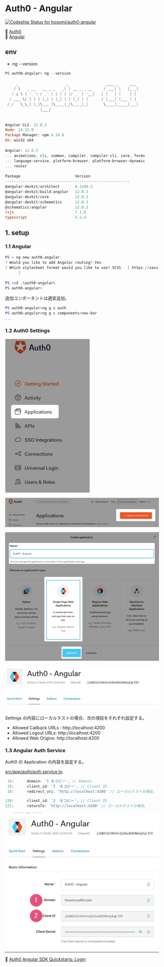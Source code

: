 # Auth0 - Angular

[![Codeship Status for hosomi/auth0-angular](https://app.codeship.com/projects/ee3b73f0-f0c3-0138-07b5-5a73ecf79260/status?branch=main)](https://app.codeship.com/projects/413985)

:link: [Auth0](https://auth0.com/jp/)  
:link: [Angular](https://angular.jp/)  


## env 

* ng --version

```powershell
PS auth0-angular> ng --version

     _                      _                 ____ _     ___
    / \   _ __   __ _ _   _| | __ _ _ __     / ___| |   |_ _|
   / △ \ | '_ \ / _` | | | | |/ _` | '__|   | |   | |    | |
  / ___ \| | | | (_| | |_| | | (_| | |      | |___| |___ | |
 /_/   \_\_| |_|\__, |\__,_|_|\__,_|_|       \____|_____|___|
                |___/


Angular CLI: 12.0.3
Node: 14.15.0
Package Manager: npm 6.14.8
OS: win32 x64

Angular: 12.0.3
... animations, cli, common, compiler, compiler-cli, core, forms
... language-service, platform-browser, platform-browser-dynamic
... router

Package                         Version
---------------------------------------------------------
@angular-devkit/architect       0.1200.3
@angular-devkit/build-angular   12.0.3
@angular-devkit/core            12.0.3
@angular-devkit/schematics      12.0.3
@schematics/angular             12.0.3
rxjs                            7.1.0
typescript                      4.2.4
```


## 1. setup

### 1.1 Angular

```powershell
PS > ng new auth0-angular
? Would you like to add Angular routing? Yes
? Which stylesheet format would you like to use? SCSS   [ https://sass-lang.com/documentation/syntax#scss
      ]

PS >cd .\auth0-angular\
PS auth0-angular>
```

追加コンポーネントは適宜追加。

```powershell
PS auth0-angular>ng g s auth
PS auth0-angular>ng g c components/nav-bar
...
```

### 1.2 Auth0 Settings

![Auth0-1](auth0-1.png)  

![Auth0-2](auth0-2.png)  

![Auth0-3](auth0-3.png)  

![Auth0-4](auth0-4.png)  

Settings の内容にローカルテストの場合、次の項目をそれぞれ設定する。  

* Allowed Callback URLs : http://localhost:4200
* Allowed Logout URLs: http://localhost:4200
* Allowed Web Origins: http://localhost:4200


### 1.3 Angular Auth Service

Auth0 の Application の内容を設定する。  

[src/app/auth/auth.service.ts](src/app/auth/auth.service.ts):


```typescript
 14:      domain: '1 をコピー', // Domain
 15:      client_id: '2  をコピー', // Client ID
 16:      redirect_uri: 'http://localhost:4200' // ローカルテストの場合。
```
```typescript
120:      client_id: '2  をコピー', // Client ID
121:      returnTo: 'http://localhost:4200' // ローカルテストの場合。
```


![Auth0-5](auth0-5.png)  


---

:link: [Auth0 Angular SDK Quickstarts: Login](https://auth0.com/docs/quickstart/spa/angular?framed=1&sq=1#configure-auth0)  
